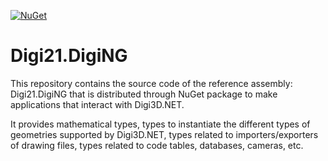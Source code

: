 [![NuGet](https://img.shields.io/nuget/v/Digi21.DigiNG?style=flat)](https://www.nuget.org/packages/Digi21.DigiNG/)

# Digi21.DigiNG

This repository contains the source code of the reference assembly: Digi21.DigiNG that is distributed through NuGet package to make applications that interact with Digi3D.NET.

It provides mathematical types, types to instantiate the different types of geometries supported by Digi3D.NET, types related to importers/exporters of drawing files, types related to code tables, databases, cameras, etc.

